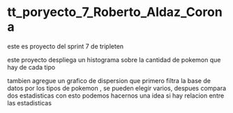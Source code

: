 # tt_poryecto_7_Roberto_Aldaz_Corona
este es proyecto del sprint 7 de tripleten

este proyecto despliega un histograma sobre la cantidad de pokemon que hay de cada tipo 

tambien agregue un grafico de dispersion que primero filtra la base de datos por los tipos de pokemon , se pueden elegir varios,
despues compara dos estadisticas con esto podemos hacernos una idea si hay relacion entre las estadisticas